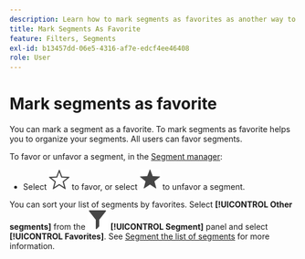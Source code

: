 ```yaml
---
description: Learn how to mark segments as favorites as another way to organize segments for ease of use.
title: Mark Segments As Favorite
feature: Filters, Segments
exl-id: b13457dd-06e5-4316-af7e-edcf4ee46408
role: User
---
```

# Mark segments as favorite

You can mark a segment as a favorite. To mark segments as favorite helps you to organize your segments. All users can favor segments.

To favor or unfavor a segment, in the [Segment manager](/help/components/segments/seg-manage.md):

* Select ![StarOutline](/help/assets/icons/StarOutline.svg) to favor, or select ![Star](/help/assets/icons/Star.svg) to unfavor a segment.

You can sort your list of segments by favorites. Select **[!UICONTROL Other segments]** from the ![Segment](/help/assets/icons/Filter.svg) **[!UICONTROL Segment]** panel and select **[!UICONTROL Favorites]**. See [Segment the list of segments](/help/components/segments/seg-filter.md) for more information.
